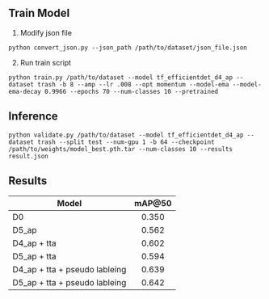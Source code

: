 ## Train Model

1. Modify json file

`python convert_json.py --json_path /path/to/dataset/json_file.json`

2. Run train script

`python train.py /path/to/dataset --model tf_efficientdet_d4_ap --dataset trash -b 8 --amp --lr .008 --opt momentum --model-ema --model-ema-decay 0.9966 --epochs 70 --num-classes 10 --pretrained`

## Inference

`python validate.py /path/to/dataset --model tf_efficientdet_d4_ap --dataset trash --split test --num-gpu 1 -b 64 --checkpoint /path/to/weights/model_best.pth.tar --num-classes 10 --results result.json`

## Results

| Model                         | mAP@50 |
|-------------------------------|:------:|
| D0                            | 0.350  |
| D5_ap                         | 0.562  |
| D4_ap + tta                   | 0.602  |
| D5_ap + tta                   | 0.594  |
| D4_ap + tta + pseudo lableing | 0.639  |
| D5_ap + tta + pseudo lableing | 0.642  |
